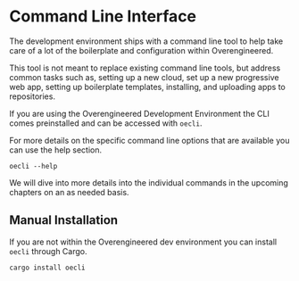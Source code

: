 # Command Line Interface

The development environment ships with a command line tool to help take care of
a lot of the boilerplate and configuration within Overengineered.

This tool is not meant to replace existing command line tools, but address
common tasks such as, setting up a new cloud, set up a new progressive web app,
setting up boilerplate templates, installing, and uploading apps to
repositories.

If you are using the Overengineered Development Environment the CLI comes
preinstalled and can be accessed with `oecli`.

For more details on the specific command line options that are available you
can use the help section.

```rust,ignore
oecli --help
```

We will dive into more details into the individual commands in the upcoming
chapters on an as needed basis.

## Manual Installation

If you are not within the Overengineered dev environment you can install
`oecli` through Cargo.

```rust,ignore
cargo install oecli
```

